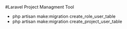 #Laravel Project Managment Tool
 - php artisan make:migration create_role_user_table
 - php artisan make:migration create_project_user_table